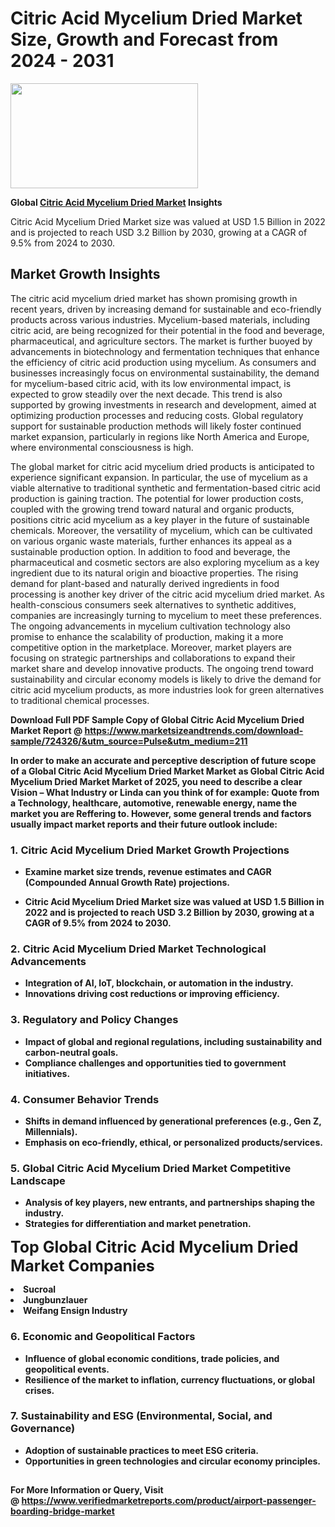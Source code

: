<H1>Citric Acid Mycelium Dried Market Size, Growth and Forecast from 2024 - 2031</H1><img class="aligncenter size-medium wp-image-584254" src="https://thirdeyenews.in/wp-content/uploads/2024/09/Global-Market-Research-300x168.jpeg" alt="" width="300" height="168" /><p><strong>Global&nbsp;<a href="https://www.marketsizeandtrends.com/download-sample/724326/&amp;utm_source=Pulse&amp;utm_medium=211">Citric Acid Mycelium Dried Market</a> Insights</strong></p><p>Citric Acid Mycelium Dried Market size was valued at USD 1.5 Billion in 2022 and is projected to reach USD 3.2 Billion by 2030, growing at a CAGR of 9.5% from 2024 to 2030.</p><p><h2>Market Growth Insights</h2> <p>The citric acid mycelium dried market has shown promising growth in recent years, driven by increasing demand for sustainable and eco-friendly products across various industries. Mycelium-based materials, including citric acid, are being recognized for their potential in the food and beverage, pharmaceutical, and agriculture sectors. The market is further buoyed by advancements in biotechnology and fermentation techniques that enhance the efficiency of citric acid production using mycelium. As consumers and businesses increasingly focus on environmental sustainability, the demand for mycelium-based citric acid, with its low environmental impact, is expected to grow steadily over the next decade. This trend is also supported by growing investments in research and development, aimed at optimizing production processes and reducing costs. Global regulatory support for sustainable production methods will likely foster continued market expansion, particularly in regions like North America and Europe, where environmental consciousness is high.</p> <p><strong></strong></p> <p>The global market for citric acid mycelium dried products is anticipated to experience significant expansion. In particular, the use of mycelium as a viable alternative to traditional synthetic and fermentation-based citric acid production is gaining traction. The potential for lower production costs, coupled with the growing trend toward natural and organic products, positions citric acid mycelium as a key player in the future of sustainable chemicals. Moreover, the versatility of mycelium, which can be cultivated on various organic waste materials, further enhances its appeal as a sustainable production option. In addition to food and beverage, the pharmaceutical and cosmetic sectors are also exploring mycelium as a key ingredient due to its natural origin and bioactive properties. The rising demand for plant-based and naturally derived ingredients in food processing is another key driver of the citric acid mycelium dried market. As health-conscious consumers seek alternatives to synthetic additives, companies are increasingly turning to mycelium to meet these preferences. The ongoing advancements in mycelium cultivation technology also promise to enhance the scalability of production, making it a more competitive option in the marketplace. Moreover, market players are focusing on strategic partnerships and collaborations to expand their market share and develop innovative products. The ongoing trend toward sustainability and circular economy models is likely to drive the demand for citric acid mycelium products, as more industries look for green alternatives to traditional chemical processes. <p><strong></p><p><span class=""><strong>Download Full PDF Sample Copy of Global Citric Acid Mycelium Dried Market Report</strong> @ <a href="https://www.marketsizeandtrends.com/download-sample/724326/&amp;utm_source=Pulse&amp;utm_medium=211" target="_blank">https://www.marketsizeandtrends.com/download-sample/724326/&amp;utm_source=Pulse&amp;utm_medium=211</a></span></p><p>In order to make an accurate and perceptive description of future scope of a Global&nbsp;Citric Acid Mycelium Dried Market Market as Global&nbsp;Citric Acid Mycelium Dried Market Market of 2025, you need to describe a clear Vision &ndash; What Industry or Linda can you think of for example: Quote from a Technology, healthcare, automotive, renewable energy, name the market you are Reffering to. However, some general trends and factors usually impact market reports and their future outlook include:</p><h3>1.&nbsp;<strong>Citric Acid Mycelium Dried Market Growth Projections</strong></h3><ul><li>Examine market size trends, revenue estimates and CAGR (Compounded Annual Growth Rate) projections.</li><li><p>Citric Acid Mycelium Dried Market size was valued at USD 1.5 Billion in 2022 and is projected to reach USD 3.2 Billion by 2030, growing at a CAGR of 9.5% from 2024 to 2030.</p></li></ul><h3>2.&nbsp;<strong>Citric Acid Mycelium Dried Market Technological Advancements</strong></h3><ul><li>Integration of AI, IoT, blockchain, or automation in the industry.</li><li>Innovations driving cost reductions or improving efficiency.</li></ul><h3>3.&nbsp;<strong>Regulatory and Policy Changes</strong></h3><ul><li>Impact of global and regional regulations, including sustainability and carbon-neutral goals.</li><li>Compliance challenges and opportunities tied to government initiatives.</li></ul><h3>4.&nbsp;<strong>Consumer Behavior Trends</strong></h3><ul><li>Shifts in demand influenced by generational preferences (e.g., Gen Z, Millennials).</li><li>Emphasis on eco-friendly, ethical, or personalized products/services.</li></ul><h3>5.&nbsp;<strong>Global Citric Acid Mycelium Dried Market Competitive Landscape</strong></h3><ul><li>Analysis of key players, new entrants, and partnerships shaping the industry.</li><li>Strategies for differentiation and market penetration.</li></ul><p data-pm-slice="1 1 []"><span style="color: inherit; font-family: inherit; font-size: 25px;">Top Global Citric Acid Mycelium Dried Market Companies</span></p><div class="" data-test-id=""><p><li>Sucroal</li><li> Jungbunzlauer</li><li> Weifang Ensign Industry</li></p></div><h3>6.&nbsp;<strong>Economic and Geopolitical Factors</strong></h3><ul><li>Influence of global economic conditions, trade policies, and geopolitical events.</li><li>Resilience of the market to inflation, currency fluctuations, or global crises.</li></ul><h3>7.&nbsp;<strong>Sustainability and ESG (Environmental, Social, and Governance)</strong></h3><ul><li>Adoption of sustainable practices to meet ESG criteria.</li><li>Opportunities in green technologies and circular economy principles.</li></ul><h2><strong style="font-size: 14px;">For More Information or Query, Visit @&nbsp;</strong><a style="background-color: #ffffff; font-size: 14px;" href="https://www.marketsizeandtrends.com/report/citric-acid-mycelium-dried-market/" target="_blank">https://www.verifiedmarketreports.com/product/airport-passenger-boarding-bridge-market</a></h2>
